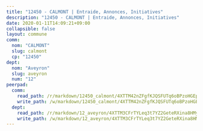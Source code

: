 ```yaml
---
title: "12450 - CALMONT | Entraide, Annonces, Initiatives"
description: "12450 - CALMONT | Entraide, Annonces, Initiatives"
date: 2020-01-11T14:09:21+09:00
collapsible: false
layout: commune
comm:
  nom: "CALMONT"
  slug: calmont
  cp: "12450"
dept:
  nom: "Aveyron"
  slug: aveyron
  num: "12"
peerpad:
  comm:
    read_path: /r/markdown/12450_calmont/4XTTM42nZFgfKJQSFUTq6oBPzoHGEpUaonbz9h9UkvGNgniv1
    write_path: /w/markdown/12450_calmont/4XTTM42nZFgfKJQSFUTq6oBPzoHGEpUaonbz9h9UkvGNgniv1-K3TgUkma27PyY1w8Y2kVfEUgRs8PC6dqW7TDFRN7YbEFbKVw4TSxQprdZL7tjRCX2VPn9fh72PH5yy3E4u5HJZTKQXQRrJ1Cn9Wnh81tDZcpR4QGZWsrCsXfbyDHkqniyxdEhEoF
  dept:
    read_path: /r/markdown/12_aveyron/4XTTM3CFrTYLeq3t7YZ2GeteRXina8HMy585xLdATaEm28gJq
    write_path: /w/markdown/12_aveyron/4XTTM3CFrTYLeq3t7YZ2GeteRXina8HMy585xLdATaEm28gJq-K3TgUfu3tdsvnJNzfCjLcQBm4uQ83gag77qnaAo9pjUvbpQyfAVAxJdyULKffeJFVcGHHVraYZNVQhiGBeBUKBFLy2Vr8dapgU6tQCmoJQ6dgnoqRGmK9bSxqhW9VArfxRuTPcgV
---
```


